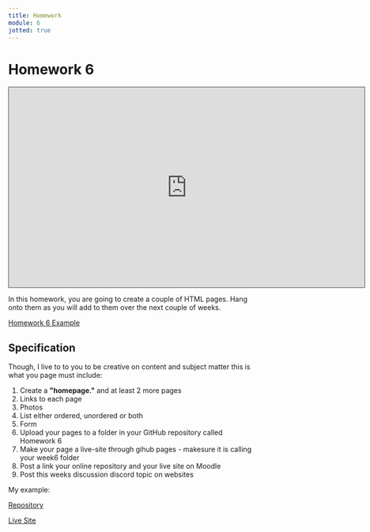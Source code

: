 ```yaml
---
title: Homework
module: 6
jotted: true
---
```


# Homework 6

<!-- video -->
<iframe src="https://umontana.hosted.panopto.com/Panopto/Pages/Embed.aspx?id=c5ca831e-c6ed-4922-a30f-b11401447ba0&autoplay=false&offerviewer=false&showtitle=false&showbrand=false&captions=false&interactivity=none" height="405" width="720" style="border: 1px solid #464646;" allowfullscreen allow="autoplay" aria-label="Panopto Embedded Video Player"></iframe>

In this homework, you are going to create a couple of HTML pages.  Hang onto them as you will add to them over the next couple of weeks.


<p><a href="https://github.com/Montana-Media-Arts/120_CreativeCoding1-Fall2023-Samples/tree/main/Homework%206" target="_blank_">Homework 6 Example</a></p>

## Specification
Though, I live to to you to be creative on content and subject matter this is what you page must include:

1. Create a **"homepage."** and at least 2 more pages
2. Links to each page
3. Photos
4. List either ordered, unordered or both
5. Form
6. Upload your pages to a folder in your GitHub repository called Homework 6
7. Make your page a live-site through gihub pages - makesure it is calling your week6 folder
9. Post a link your online repository and your live site on Moodle
10. Post this weeks discussion discord topic on websites


My example: <p><a href="https://github.com/coryMcKague/MART120_Homework/tree/main/Week6" target="_blank">Repository</a></p>
            <p><a href="https://corymckague.github.io/MART120_Homework/Week6/" target="_blank">Live Site</a></p>